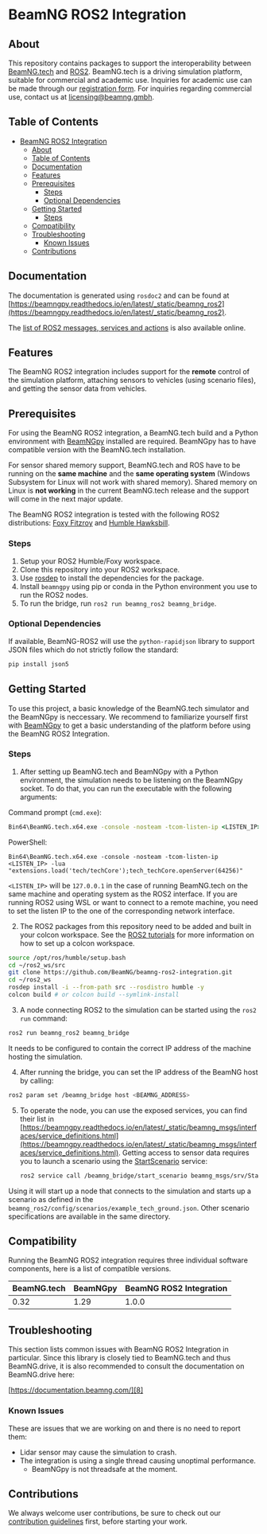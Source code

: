 # BeamNG ROS2 Integration

## About

This repository contains packages to support the interoperability between [BeamNG.tech](https://beamng.tech/) and [ROS2](https://www.ros.org/).
BeamNG.tech is a driving simulation platform, suitable for commercial and academic use.
Inquiries for academic use can be made through our [registration form](https://register.beamng.tech/).
For inquiries regarding commercial use, contact us at <licensing@beamng.gmbh>.

## Table of Contents

- [BeamNG ROS2 Integration](#beamng-ros2-integration)
  - [About](#about)
  - [Table of Contents](#table-of-contents)
  - [Documentation](#documentation)
  - [Features](#features)
  - [Prerequisites](#prerequisites)
    - [Steps](#steps)
    - [Optional Dependencies](#optional-dependencies)
  - [Getting Started](#getting-started)
    - [Steps](#steps-1)
  - [Compatibility](#compatibility)
  - [Troubleshooting](#troubleshooting)
    - [Known Issues](#known-issues)
  - [Contributions](#contributions)

<a name="docs"></a>

## Documentation
The documentation is generated using `rosdoc2` and can be found at [https://beamngpy.readthedocs.io/en/latest/_static/beamng_ros2](https://beamngpy.readthedocs.io/en/latest/_static/beamng_ros2).

The [list of ROS2 messages, services and actions](https://beamngpy.readthedocs.io/en/latest/_static/beamng_msgs/) is also available online.

## Features

The BeamNG ROS2 integration includes support for the **remote** control of the simulation platform, attaching sensors to vehicles (using scenario files), and getting the sensor data from vehicles.

<a name="prereqs"></a>

## Prerequisites

For using the BeamNG ROS2 integration, a BeamNG.tech build and a Python environment with [BeamNGpy][1] installed are required. BeamNGpy has to have compatible version with the BeamNG.tech installation.

For sensor shared memory support, BeamNG.tech and ROS have to be running on the **same machine** and the **same operating system** (Windows Subsystem for Linux will not work with shared memory). Shared memory on Linux is **not working** in the current BeamNG.tech release and the support will come in the next major update.

The BeamNG ROS2 integration is tested with the following ROS2 distributions: [Foxy Fitzroy](https://docs.ros.org/en/foxy) and [Humble Hawksbill](https://docs.ros.org/en/humble/index.html).

### Steps
1. Setup your ROS2 Humble/Foxy workspace.
2. Clone this repository into your ROS2 workspace.
3. Use [rosdep](https://docs.ros.org/en/humble/Tutorials/Intermediate/Rosdep.html#rosdep-operation) to install the dependencies for the package.
4. Install `beamngpy` using pip or conda in the Python environment you use to run the ROS2 nodes.
5. To run the bridge, run `ros2 run beamng_ros2 beamng_bridge`.

### Optional Dependencies
If available, BeamNG-ROS2 will use the `python-rapidjson` library to support JSON files which do not strictly follow the standard:
  ```bash
  pip install json5
  ```

<a name="getstart"></a>

## Getting Started

To use this project, a basic knowledge of the BeamNG.tech simulator and the BeamNGpy is neccessary. We recommend to familiarize yourself first with [BeamNGpy][1] to get a basic understanding of the platform before using the BeamNG ROS2 Integration.

### Steps
1. After setting up BeamNG.tech and BeamNGpy with a Python environment, the simulation needs to be listening on the BeamNGpy socket. To do that, you can run the executable with the following arguments:

  Command prompt (`cmd.exe`):
  ```bat
  Bin64\BeamNG.tech.x64.exe -console -nosteam -tcom-listen-ip <LISTEN_IP> -lua extensions.load('tech/techCore');tech_techCore.openServer(64256)
  ```

  PowerShell:
  ```posh
  Bin64\BeamNG.tech.x64.exe -console -nosteam -tcom-listen-ip <LISTEN_IP> -lua "extensions.load('tech/techCore');tech_techCore.openServer(64256)"
  ```

  `<LISTEN_IP>` will be `127.0.0.1` in the case of running BeamNG.tech on the same machine and operating system as the ROS2 interface. If you are running ROS2 using WSL or want to connect to a remote machine, you need to set the listen IP to the one of the corresponding network interface.

2. The ROS2 packages from this repository need to be added and built in your colcon workspace. See the [ROS2 tutorials](https://docs.ros.org/en/humble/Tutorials.html) for more information on how to set up a colcon workspace.

  ```bash
  source /opt/ros/humble/setup.bash
  cd ~/ros2_ws/src
  git clone https://github.com/BeamNG/beamng-ros2-integration.git
  cd ~/ros2_ws
  rosdep install -i --from-path src --rosdistro humble -y
  colcon build # or colcon build --symlink-install
  ```

3. A node connecting ROS2 to the simulation can be started using the `ros2 run` command:

  ```bash
  ros2 run beamng_ros2 beamng_bridge
  ```

  It needs to be configured to contain the correct IP address of the machine hosting the simulation.

4. After running the bridge, you can set the IP address of the BeamNG host by calling:

  ```bash
  ros2 param set /beamng_bridge host <BEAMNG_ADDRESS>
  ```

5. To operate the node, you can use the exposed services, you can find their list in [https://beamngpy.readthedocs.io/en/latest/_static/beamng_msgs/interfaces/service_definitions.html](https://beamngpy.readthedocs.io/en/latest/_static/beamng_msgs/interfaces/service_definitions.html). Getting access to sensor data requires you to launch a scenario using the [StartScenario](https://beamngpy.readthedocs.io/en/latest/_static/beamng_msgs/interfaces/srv/StartScenario.html) service:

   ```bash
   ros2 service call /beamng_bridge/start_scenario beamng_msgs/srv/StartScenario "{path_to_scenario_definition: '/config/scenarios/example_tech_ground.json'}"

Using it will start up a node that connects to the simulation and starts up a scenario as defined in the `beamng_ros2/config/scenarios/example_tech_ground.json`.
Other scenario specifications are available in the same directory.

## Compatibility

Running the BeamNG ROS2 integration requires three individual software components, here is a list of compatible versions.

| BeamNG.tech | BeamNGpy | BeamNG ROS2 Integration |
|-------------|----------|-------------------------|
| 0.32        | 1.29     |  1.0.0                  |

## Troubleshooting

This section lists common issues with  BeamNG ROS2 Integration in particular. Since this
library is closely tied to BeamNG.tech and thus BeamNG.drive, it is also
recommended to consult the documentation on BeamNG.drive here:

[https://documentation.beamng.com/][8]

### Known Issues
These are issues that we are working on and there is no need to report them:

- Lidar sensor may cause the simulation to crash.
- The integration is using a single thread causing unoptimal performance.
  - BeamNGpy is not threadsafe at the moment.

## Contributions

We always welcome user contributions, be sure to check out our [contribution guidelines][9] first, before starting your work.

[1]: https://github.com/BeamNG/BeamNGpy
[8]: https://documentation.beamng.com/
[9]: https://github.com/BeamNG/BeamNG-ROS2-Integration/blob/main/CONTRIBUTING.md
